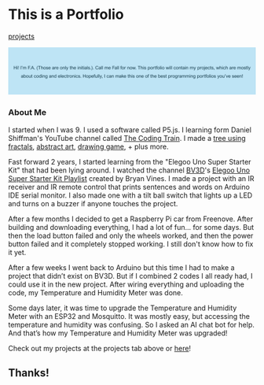 # This is a Portfolio

[projects](Projects.md)

![](GithubWebsiteHeadline.png)
### About Me
I started when I was 9. I used a software called P5.js. I learning form Daniel Shiffman's YouTube channel called [The Coding Train](https://www.youtube.com/@TheCodingTrain). I made a [tree using fractals](https://editor.p5js.org/F12/sketches/Db1CgRsBo), [abstract art](https://editor.p5js.org/F12/sketches/-IKibwxcz), [drawing game](https://editor.p5js.org/F12/sketches/vHkDAzvx-), + plus more.

Fast forward 2 years, I started learning from the "Elegoo Uno Super Starter Kit" that had been lying around. I watched the channel [BV3D](https://www.youtube.com/@BV3D)'s [Elegoo Uno Super Starter Kit Playlist](https://www.youtube.com/playlist?list=PLWdhcCYoOsiJE1DS7OhPfwrHrGlUED6Az) created by Bryan Vines. I made a project with an IR receiver and IR remote control that prints sentences and words on Arduino IDE serial monitor. I also made one with a tilt ball switch that lights up a LED and turns on a buzzer if anyone touches the project.

After a few months I decided to get a Raspberry Pi car from Freenove. After building and downloading everything, I had a lot of fun... for some days. But then the load button failed and only the wheels worked, and then the power button failed and it completely stopped working. I still don't know how to fix it yet.

After a few weeks I went back to Arduino but this time I had to make a project that didn’t exist on BV3D. But if I combined 2 codes I all ready had, I could use it in the new project. After wiring everything and uploading the code, my Temperature and Humidity Meter was done.

Some days later, it was time to upgrade the Temperature and Humidity Meter with an ESP32 and Mosquitto. It was mostly easy, but accessing the temperature and humidity was confusing. So I asked an AI chat bot for help. And that’s how my Temperature and Humidity Meter was upgraded!

Check out my projects at the projects tab above or [here](Projects.md)!

## Thanks!
